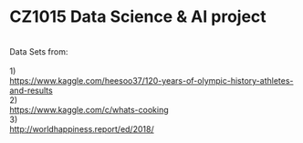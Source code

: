 # CZ1015 Data Science & AI project

<br>Data Sets from: <br />
  <br>1) <br />
  https://www.kaggle.com/heesoo37/120-years-of-olympic-history-athletes-and-results <br />
  2) <br />
  https://www.kaggle.com/c/whats-cooking <br />
  3) <br />
  http://worldhappiness.report/ed/2018/ <br />

